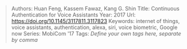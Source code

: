 > Authors: Huan Feng, Kassem Fawaz, Kang G. Shin
> Title: Continuous Authentication for Voice Assistants
> Year: 2017
> Url: https://doi.org/10.1145/3117811.3117823
> Keywords: internet of things, voice assistants, authentication, alexa, siri, voice biometric, Google now
> Series: MobiCom '17
> Tags: *Define your own tags here, separate by comma*